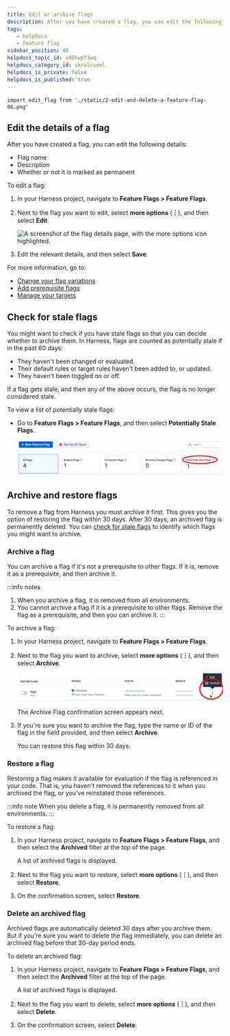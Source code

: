 ```yaml
---
title: Edit or archive flags
description: After you have created a flag, you can edit the following details of it --  Flag Name. Description. Whether or not it is marked as permanent. This topic describes how to edit these details on the Harnes…
tags: 
   - helpDocs
   - feature flag
sidebar_position: 40
helpdocs_topic_id: u80hwpf1wq
helpdocs_category_id: skrwlcueml
helpdocs_is_private: false
helpdocs_is_published: true
---
```


```mdx-code-block
import edit_flag from './static/2-edit-and-delete-a-feature-flag-06.png'
```

## Edit the details of a flag

After you have created a flag, you can edit the following details:

* Flag name
* Description
* Whether or not it is marked as permanent

To edit a flag:

1. In your Harness project, navigate to **Feature Flags > Feature Flags**.
1. Next to the flag you want to edit, select **more options** (**︙**), and then select **Edit**.

   ![A screenshot of the flag details page, with the more options icon highlighted.](./static/2-edit-and-delete-a-feature-flag-05.png)

1. Edit the relevant details, and then select **Save**.

For more information, go to:

* [Change your flag variations](manage-variations.md)
* [Add prerequisite flags](/docs/feature-flags/add-prerequisites-to-feature-flag)
* [Manage your targets](/docs/feature-flags/ff-target-management/add-targets)

## Check for stale flags

You might want to check if you have stale flags so that you can decide whether to archive them. In Harness, flags are counted as potentially stale if in the past 60 days:

* They haven't been changed or evaluated.
* Their default rules or target rules haven't been added to, or updated.
* They haven't been toggled on or off.

If a flag gets stale, and then any of the above occurs, the flag is no longer considered stale.

To view a list of potentially stale flags:

* Go to **Feature Flags > Feature Flags**, and then select **Potentially Stale Flags**.

   ![The top of the Feature Flags page, with the filter Potentially Stale Flags highlighted](./static/potentially-stale-flag-filter.png)


## Archive and restore flags

To remove a flag from Harness you must archive it first. This gives you the option of restoring the flag within 30 days. After 30 days, an archived flag is permanently deleted. You can [check for stale flags](#check-for-stale-flags) to identify which flags you might want to archive.

### Archive a flag

You can archive a flag if it's not a prerequisite to other flags. If it is, remove it as a prerequisite, and then archive it.

:::info notes
1. When you archive a flag, it is removed from all environments.
2. You cannot archive a flag if it is a prerequisite to other flags. Remove the flag as a prerequisite, and then you can archive it.
:::

To archive a flag:

1. In your Harness project, navigate to **Feature Flags > Feature Flags**.
1. Next to the flag you want to archive, select **more options** (**︙**), and then select **Archive**.

   ![The **more options** menu shown for one flag, with edit and archive options](./static/archive-flag.png)

   The Archive Flag confirmation screen appears next.

1. If you're sure you want to archive the flag, type the name or ID of the flag in the field provided, and then select **Archive**.

   You can restore this flag within 30 days.


### Restore a flag

Restoring a flag makes it available for evaluation if the flag is referenced in your code. That is, you haven't removed the references to it when you archived the flag, or you've reinstated those references.

:::info note
When you delete a flag, it is permanently removed from all environments.
:::

To restore a flag:

1. In your Harness project, navigate to **Feature Flags > Feature Flags**, and then select the **Archived** filter at the top of the page.

   A list of archived flags is displayed.

1. Next to the flag you want to restore, select **more options** (**︙**), and then select **Restore**.
1. On the confirmation screen, select **Restore**.

### Delete an archived flag

Archived flags are automatically deleted 30 days after you archive them. But if you're sure you want to delete the flag immediately, you can delete an archived flag before that 30-day period ends.

To delete an archived flag:

1. In your Harness project, navigate to **Feature Flags > Feature Flags**, and then select the **Archived** filter at the top of the page.

   A list of archived flags is displayed.

1. Next to the flag you want to delete, select **more options** (**︙**), and then select **Delete**.
1. On the confirmation screen, select **Delete**.





